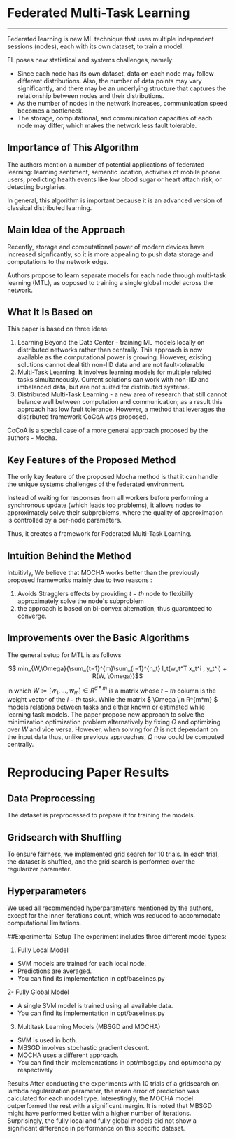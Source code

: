# Federated Multi-Task Learning
---
Federated learning is new ML technique that uses multiple independent sessions (nodes), each with its own dataset, to train a model.

FL poses new statistical and systems challenges, namely:
- Since each node has its own dataset, data on each node may follow different distributions. Also, the number of data points may vary significantly, and there may be an underlying structure that captures the relationship between nodes and their distributions.
- As the number of nodes in the network increases, communication speed becomes a bottleneck.
- The storage, computational, and communication capacities of each node may differ, which makes the network less fault tolerable.

## Importance of This Algorithm
The authors mention a number of potential applications of federated learning: learning sentiment, semantic location, activities of mobile phone users, predicting health events like low blood sugar or heart attach risk, or detecting burglaries.

In general, this algorithm is important because it is an advanced version of classical distributed learning.

## Main Idea of the Approach
Recently, storage and computational power of modern devices have increased signficantly, so it is more appealing to push data storage and computations to the network edge.

Authors propose to learn separate models for each node through multi-task learning (MTL), as opposed to training a single global model across the network.

## What It Is Based on
This paper is based on three ideas:
1. Learning Beyond the Data Center - training ML models locally on distributed networks rather than centrally. This approach is now available as the computational power is growing. However, existing solutions cannot deal tith non-IID data and are not fault-tolerable
2. Multi-Task Learning. It involves learning models for multiple related tasks simultaneously. Current solutions can work with non-IID and imbalanced data, but are not suited for distributed systems.
3. Distributed Multi-Task Learning - a new area of research that still cannot balance well between computation and communication; as a result this approach has low fault tolerance. However, a method that leverages the distirbuted framework CoCoA was proposed.

CoCoA is a special case of a more general approach proposed by the authors - Mocha.

## Key Features of the Proposed Method
The only key feature of the proposed Mocha method is that it can handle the unique systems challenges of the federated environment.

Instead of waiting for responses from all workers before performing a synchronous update (which leads too problems), it allows nodes to approximately solve their subproblems, where the quality of approximation is controlled by a per-node parameters.

Thus, it creates a framework for Federated Multi-Task Learning.

## Intuition Behind the Method
Intuitivly, We believe that MOCHA works better than the previously proposed frameworks mainly due to two reasons :
  1. Avoids Stragglers effects by providing $t-th$ node to flexibilly approximately solve the node's subproblem
  2. the approach is based on bi-convex alternation, thus guaranteed to converge.

## Improvements over the Basic Algorithms

The general setup for MTL is as follows 

$$ min_{W,\Omega}{\sum_{t=1}^{m}\sum_{i=1}^{n_t} l_t(w_t^T x_t^i , y_t^i) + R(W, \Omega)}$$

in which $W := [w_1, ..., w_m] \in R^{d*m}$ is a matrix whose $t-th$ column is the weight vector of the $i-th$ task. While the matrix $ \Omega \in R^{m*m} $ models relations between tasks and either known or estimated while learning task models. The paper propose new approach to solve the minimization optimization problem alternatively by fixing $\Omega$ and optimizing over $W$ and vice versa. However, when solving for $\Omega$ is not dependant on the input data thus, unlike previous approaches, $\Omega$ now could be computed centrally.  

# Reproducing Paper Results
## Data Preprocessing
The dataset is preprocessed to prepare it for training the models.

## Gridsearch with Shuffling
To ensure fairness, we implemented grid search for 10 trials. In each trial, the dataset is shuffled, and the grid search is performed over the regularizer parameter.

## Hyperparameters
We used all recommended hyperparameters mentioned by the authors, except for the inner iterations count, which was reduced to accommodate computational limitations.

##Experimental Setup
The experiment includes three different model types:

1. Fully Local Model 

- SVM models are trained for each local node.
- Predictions are averaged.
- You can find its implementation in opt/baselines.py
  
2- Fully Global Model

- A single SVM model is trained using all available data.
- You can find its implementation in opt/baselines.py
  
3. Multitask Learning Models (MBSGD and MOCHA)

- SVM is used in both.
- MBSGD involves stochastic gradient descent.
- MOCHA uses a different approach.
- You can find their implementations in opt/mbsgd.py and opt/mocha.py respectively


Results
After conducting the experiments with 10 trials of a gridsearch on lambda regularization parameter, the mean error of prediction was calculated for each model type. Interestingly, the MOCHA model outperformed the rest with a significant margin. It is noted that MBSGD might have performed better with a higher number of iterations. Surprisingly, the fully local and fully global models did not show a significant difference in performance on this specific dataset.

